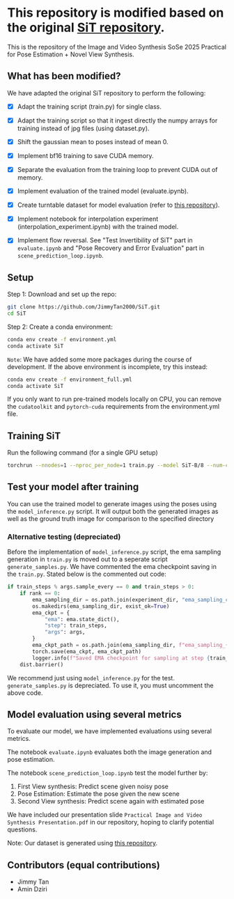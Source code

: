 # This repository is modified based on the original [SiT repository](https://github.com/willisma/SiT). 
This is the repository of the Image and Video Synthesis SoSe 2025 Practical for Pose Estimation + Novel View Synthesis. 

## What has been modified? 
We have adapted the original SiT repository to perform the following:

- [x] Adapt the training script (train.py) for single class.  
- [x] Adapt the training script so that it ingest directly the numpy arrays for training instead of jpg files (using dataset.py). 
- [x] Shift the gaussian mean to poses instead of mean 0. 
- [x] Implement bf16 training to save CUDA memory. 
- [x] Separate the evaluation from the training loop to prevent CUDA out of memory. 
- [x] Implement evaluation of the trained model (evaluate.ipynb). 
- [x] Create turntable dataset for model evaluation (refer to [this repository](https://github.com/willisma/SiT)). 
- [x] Implement notebook for interpolation experiment (interpolation_experiment.ipynb) with the trained model. 
- [x] Implement flow reversal. See "Test Invertibility of SiT" part in `evaluate.ipynb` and "Pose Recovery and Error Evaluation" part in `scene_prediction_loop.ipynb`.


## Setup
Step 1: Download and set up the repo:
```bash 
git clone https://github.com/JimmyTan2000/SiT.git
cd SiT
```
Step 2: Create a conda environment:
```bash
conda env create -f environment.yml
conda activate SiT
```
`Note`: We have added some more packages during the course of development. If the above environment is incomplete, try this instead:
```bash
conda env create -f environment_full.yml
conda activate SiT
```
If you only want to run pre-trained models locally on CPU, you can remove the `cudatoolkit` and `pytorch-cuda` requirements from the environment.yml file.

## Training SiT

Run the following command (for a single GPU setup)
```bash 
torchrun --nnodes=1 --nproc_per_node=1 train.py --model SiT-B/8 --num-classes 1 --epochs 300 --global-batch-size 150 --num-workers 0 --ckpt-every 2000 --cfg-scale 1.0 --image-size 128
```

## Test your model after training
You can use the trained model to generate images using the poses using the `model_inference.py` script. It will output both the generated images as well as the ground truth image for comparison to the specified directory

### Alternative testing (depreciated)
Before the implementation of `model_inference.py` script, the ema sampling generation in `train.py` is moved out to a seperate script `generate_samples.py`. We have commented the ema checkpoint saving in the `train.py`. Stated below is the commented out code: 
```python
if train_steps % args.sample_every == 0 and train_steps > 0:
    if rank == 0:
        ema_sampling_dir = os.path.join(experiment_dir, "ema_sampling_checkpoints")
        os.makedirs(ema_sampling_dir, exist_ok=True)
        ema_ckpt = {
            "ema": ema.state_dict(),
            "step": train_steps,
            "args": args,
        }
        ema_ckpt_path = os.path.join(ema_sampling_dir, f"ema_sampling_{train_steps:07d}.pt")
        torch.save(ema_ckpt, ema_ckpt_path)
        logger.info(f"Saved EMA checkpoint for sampling at step {train_steps}")
    dist.barrier()
``` 
We recommend just using `model_inference.py` for the test. `generate_samples.py` is depreciated. To use it, you must uncomment the above code. 

## Model evaluation using several metrics
To evaluate our model, we have implemented evaluations using several metrics. 

The notebook `evaluate.ipynb` evaluates both the image generation and pose estimation. 

The notebook `scene_prediction_loop.ipynb` test the model further by: 

1. First View synthesis: Predict scene given noisy pose
2. Pose Estimation: Estimate the pose given the new scene
3. Second View synthesis: Predict scene again with estimated pose

We have included our presentation slide `Practical Image and Video Synthesis Presentation.pdf` in our repository, hoping to clarify potential questions. 


Note: Our dataset is generated using [this repository](https://github.com/JimmyTan2000/nerf-image-generation).

## Contributors (equal contributions)
- Jimmy Tan 
- Amin Dziri